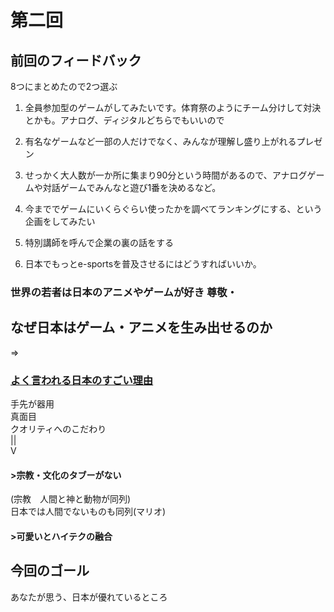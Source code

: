 # 第二回
##  前回のフィードバック
8つにまとめたので2つ選ぶ
1. 全員参加型のゲームがしてみたいです。体育祭のようにチーム分けして対決とかも。アナログ、ディジタルどちらでもいいので  

2. 有名なゲームなど一部の人だけでなく、みんなが理解し盛り上がれるプレゼン
3. せっかく大人数が一か所に集まり90分という時間があるので、アナログゲームや対話ゲームでみんなと遊び1番を決めるなど。
4. 今まででゲームにいくらぐらい使ったかを調べてランキングにする、という企画をしてみたい
5. 特別講師を呼んで企業の裏の話をする
6. 日本でもっとe-sportsを普及させるにはどうすればいいか。

### 世界の若者は日本のアニメやゲームが好き 尊敬・

##  なぜ日本はゲーム・アニメを生み出せるのか  　
=>
### <u>よく言われる日本のすごい理由</U>
手先が器用  
真面目  
クオリティへのこだわり  
  ||  
  V  
 #### >宗教・文化のタブーがない
(宗教　人間と神と動物が同列)  
日本では人間でないものも同列(マリオ)
#### >可愛いとハイテクの融合
## 今回のゴール
あなたが思う、日本が優れているところ
